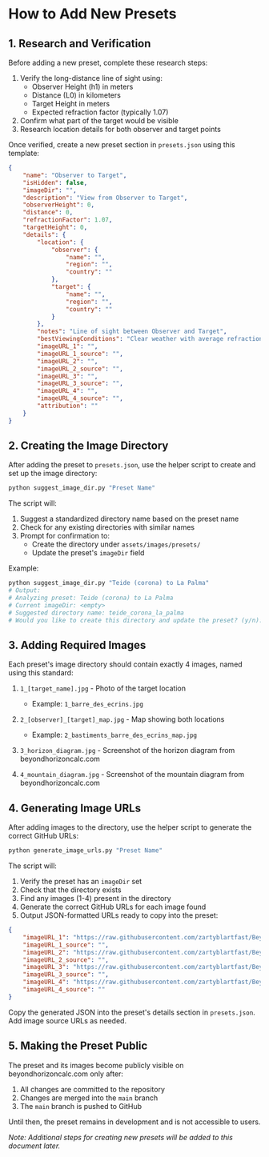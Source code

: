 # How to Add New Presets

## 1. Research and Verification

Before adding a new preset, complete these research steps:
1. Verify the long-distance line of sight using:
   - Observer Height (h1) in meters
   - Distance (L0) in kilometers
   - Target Height in meters
   - Expected refraction factor (typically 1.07)
2. Confirm what part of the target would be visible
3. Research location details for both observer and target points

Once verified, create a new preset section in `presets.json` using this template:

```json
{
    "name": "Observer to Target",
    "isHidden": false,
    "imageDir": "",
    "description": "View from Observer to Target",
    "observerHeight": 0,
    "distance": 0,
    "refractionFactor": 1.07,
    "targetHeight": 0,
    "details": {
        "location": {
            "observer": {
                "name": "",
                "region": "",
                "country": ""
            },
            "target": {
                "name": "",
                "region": "",
                "country": ""
            }
        },
        "notes": "Line of sight between Observer and Target",
        "bestViewingConditions": "Clear weather with average refraction",
        "imageURL_1": "",
        "imageURL_1_source": "",
        "imageURL_2": "",
        "imageURL_2_source": "",
        "imageURL_3": "",
        "imageURL_3_source": "",
        "imageURL_4": "",
        "imageURL_4_source": "",
        "attribution": ""
    }
}
```

## 2. Creating the Image Directory

After adding the preset to `presets.json`, use the helper script to create and set up the image directory:

```bash
python suggest_image_dir.py "Preset Name"
```

The script will:
1. Suggest a standardized directory name based on the preset name
2. Check for any existing directories with similar names
3. Prompt for confirmation to:
   - Create the directory under `assets/images/presets/`
   - Update the preset's `imageDir` field

Example:
```bash
python suggest_image_dir.py "Teide (corona) to La Palma"
# Output:
# Analyzing preset: Teide (corona) to La Palma
# Current imageDir: <empty>
# Suggested directory name: teide_corona_la_palma
# Would you like to create this directory and update the preset? (y/n):
```

## 3. Adding Required Images

Each preset's image directory should contain exactly 4 images, named using this standard:

1. `1_[target_name].jpg` - Photo of the target location
   - Example: `1_barre_des_ecrins.jpg`

2. `2_[observer]_[target]_map.jpg` - Map showing both locations
   - Example: `2_bastiments_barre_des_ecrins_map.jpg`

3. `3_horizon_diagram.jpg` - Screenshot of the horizon diagram from beyondhorizoncalc.com

4. `4_mountain_diagram.jpg` - Screenshot of the mountain diagram from beyondhorizoncalc.com

## 4. Generating Image URLs

After adding images to the directory, use the helper script to generate the correct GitHub URLs:

```bash
python generate_image_urls.py "Preset Name"
```

The script will:
1. Verify the preset has an `imageDir` set
2. Check that the directory exists
3. Find any images (1-4) present in the directory
4. Generate the correct GitHub URLs for each image found
5. Output JSON-formatted URLs ready to copy into the preset:

```json
{
    "imageURL_1": "https://raw.githubusercontent.com/zartyblartfast/BeyondHorizonCalc/main/assets/images/presets/preset_dir/1_image.jpg",
    "imageURL_1_source": "",
    "imageURL_2": "https://raw.githubusercontent.com/zartyblartfast/BeyondHorizonCalc/main/assets/images/presets/preset_dir/2_map.jpg",
    "imageURL_2_source": "",
    "imageURL_3": "https://raw.githubusercontent.com/zartyblartfast/BeyondHorizonCalc/main/assets/images/presets/preset_dir/3_horizon_diagram.jpg",
    "imageURL_3_source": "",
    "imageURL_4": "https://raw.githubusercontent.com/zartyblartfast/BeyondHorizonCalc/main/assets/images/presets/preset_dir/4_mountain_diagram.jpg",
    "imageURL_4_source": ""
}
```

Copy the generated JSON into the preset's details section in `presets.json`. Add image source URLs as needed.

## 5. Making the Preset Public

The preset and its images become publicly visible on beyondhorizoncalc.com only after:
1. All changes are committed to the repository
2. Changes are merged into the `main` branch
3. The `main` branch is pushed to GitHub

Until then, the preset remains in development and is not accessible to users.

*Note: Additional steps for creating new presets will be added to this document later.*
